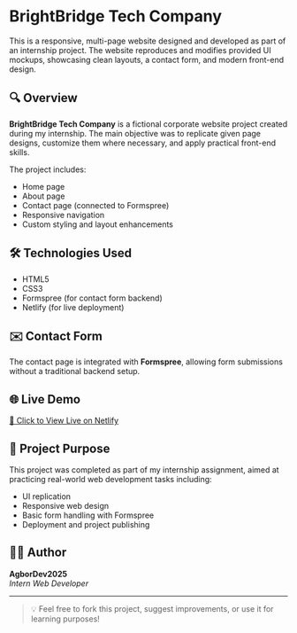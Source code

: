 # BrightBridge Tech Company

This is a responsive, multi-page website designed and developed as part of an internship project. The website reproduces and modifies provided UI mockups, showcasing clean layouts, a contact form, and modern front-end design.

## 🔍 Overview

**BrightBridge Tech Company** is a fictional corporate website project created during my internship. The main objective was to replicate given page designs, customize them where necessary, and apply practical front-end skills.

The project includes:
- Home page
- About page
- Contact page (connected to Formspree)
- Responsive navigation
- Custom styling and layout enhancements

## 🛠 Technologies Used

- HTML5  
- CSS3  
- Formspree (for contact form backend)  
- Netlify (for live deployment)

## ✉️ Contact Form

The contact page is integrated with **Formspree**, allowing form submissions without a traditional backend setup.

## 🌐 Live Demo

[🔗 Click to View Live on Netlify](https://brightbridgectc.netlify.app)

## 📂 Project Purpose

This project was completed as part of my internship assignment, aimed at practicing real-world web development tasks including:
- UI replication
- Responsive web design
- Basic form handling with Formspree
- Deployment and project publishing

## 👨‍💻 Author

**AgborDev2025**  
_Intern Web Developer_

---

> 💡 Feel free to fork this project, suggest improvements, or use it for learning purposes!
